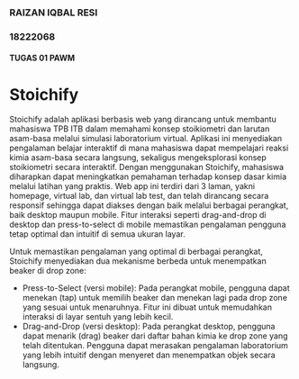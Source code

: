 ### RAIZAN IQBAL RESI
### 18222068
#### TUGAS 01 PAWM
# Stoichify
Stoichify adalah aplikasi berbasis web yang dirancang untuk membantu mahasiswa TPB ITB dalam memahami konsep stoikiometri dan larutan asam-basa melalui simulasi laboratorium virtual. Aplikasi ini menyediakan pengalaman belajar interaktif di mana mahasiswa dapat mempelajari reaksi kimia asam-basa secara langsung, sekaligus mengeksplorasi konsep stoikiometri secara interaktif. Dengan menggunakan Stoichify, mahasiswa diharapkan dapat meningkatkan pemahaman terhadap konsep dasar kimia melalui latihan yang praktis. Web app ini terdiri dari 3 laman, yakni homepage, virtual lab, dan virtual lab test, dan telah dirancang secara responsif sehingga dapat diakses dengan baik melalui berbagai perangkat, baik desktop maupun mobile. Fitur interaksi seperti drag-and-drop di desktop dan press-to-select di mobile memastikan pengalaman pengguna tetap optimal dan intuitif di semua ukuran layar.

Untuk memastikan pengalaman yang optimal di berbagai perangkat, Stoichify menyediakan dua mekanisme berbeda untuk menempatkan beaker di drop zone:

- Press-to-Select (versi mobile): Pada perangkat mobile, pengguna dapat menekan (tap) untuk memilih beaker dan menekan lagi pada drop zone yang sesuai untuk menaruhnya. Fitur ini dibuat untuk memudahkan interaksi di layar sentuh yang lebih kecil.
- Drag-and-Drop (versi desktop): Pada perangkat desktop, pengguna dapat menarik (drag) beaker dari daftar bahan kimia ke drop zone yang telah ditentukan. Pengguna dapat merasakan pengalaman laboratorium yang lebih intuitif dengan menyeret dan menempatkan objek secara langsung.
